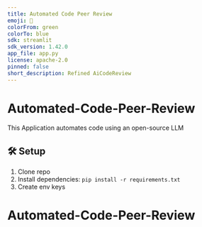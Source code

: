 ```yaml
---
title: Automated Code Peer Review
emoji: 🚀
colorFrom: green
colorTo: blue
sdk: streamlit
sdk_version: 1.42.0
app_file: app.py
license: apache-2.0
pinned: false
short_description: Refined AiCodeReview
---
```


# Automated-Code-Peer-Review
This Application automates code using an open-source LLM

## 🛠 Setup
1. Clone repo
2. Install dependencies: `pip install -r requirements.txt`
3. Create env keys
# Automated-Code-Peer-Review
